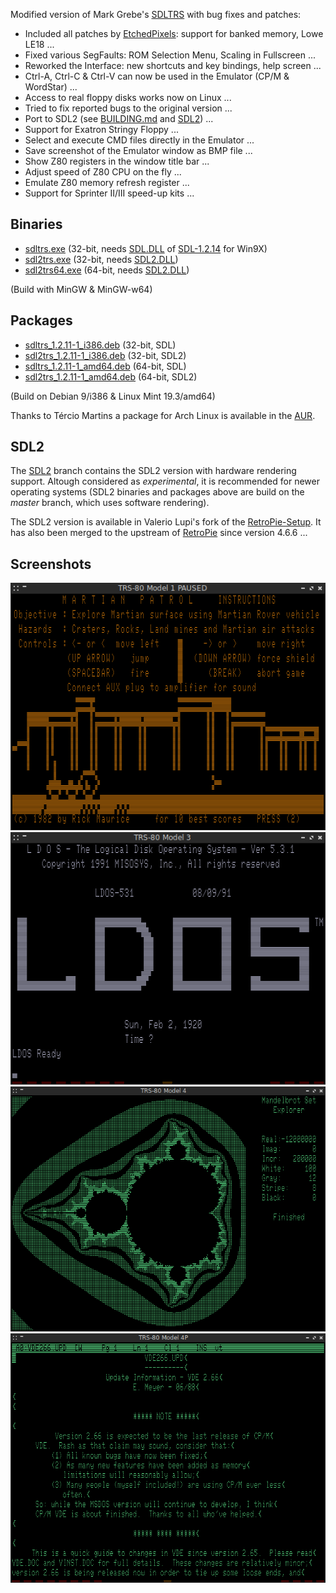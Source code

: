 Modified version of Mark Grebe's [SDLTRS] with bug fixes and patches:

  * Included all patches by [EtchedPixels]: support for banked memory, Lowe LE18 ...
  * Fixed various SegFaults: ROM Selection Menu, Scaling in Fullscreen ...
  * Reworked the Interface: new shortcuts and key bindings, help screen ...
  * Ctrl-A, Ctrl-C & Ctrl-V can now be used in the Emulator (CP/M & WordStar) ...
  * Access to real floppy disks works now on Linux ...
  * Tried to fix reported bugs to the original version ...
  * Port to SDL2 (see [BUILDING.md] and [SDL2]) ...
  * Support for Exatron Stringy Floppy ...
  * Select and execute CMD files directly in the Emulator ...
  * Save screenshot of the Emulator window as BMP file ...
  * Show Z80 registers in the window title bar ...
  * Adjust speed of Z80 CPU on the fly ...
  * Emulate Z80 memory refresh register ...
  * Support for Sprinter II/III speed-up kits ...

## Binaries

  * [sdltrs.exe]     (32-bit, needs [SDL.DLL] of [SDL-1.2.14] for Win9X)
  * [sdl2trs.exe]    (32-bit, needs [SDL2.DLL])
  * [sdl2trs64.exe]  (64-bit, needs [SDL2.DLL])

(Build with MinGW & MinGW-w64)

## Packages

  * [sdltrs_1.2.11-1_i386.deb]    (32-bit, SDL)
  * [sdl2trs_1.2.11-1_i386.deb]   (32-bit, SDL2)
  * [sdltrs_1.2.11-1_amd64.deb]   (64-bit, SDL)
  * [sdl2trs_1.2.11-1_amd64.deb]  (64-bit, SDL2)

(Build on Debian 9/i386 & Linux Mint 19.3/amd64)

Thanks to Tércio Martins a package for Arch Linux is available in the [AUR].

## SDL2

The [SDL2] branch contains the SDL2 version with hardware rendering support.
Altough considered as *experimental*, it is recommended for newer operating
systems (SDL2 binaries and packages above are build on the *master* branch,
which uses software rendering).

The SDL2 version is available in Valerio Lupi's fork of the [RetroPie-Setup].
It has also been merged to the upstream of [RetroPie] since version 4.6.6 ...

## Screenshots

![screenshot](screenshots/sdltrs01.png)
![screenshot](screenshots/sdltrs02.png)
![screenshot](screenshots/sdltrs03.png)
![screenshot](screenshots/sdltrs04.png)

[AUR]: https://aur.archlinux.org/packages/sdltrs
[BUILDING.md]: BUILDING.md
[EtchedPixels]: https://www.github.com/EtchedPixels/xtrs
[RetroPie]: https://github.com/RetroPie
[RetroPie-Setup]: https://github.com/valerino/RetroPie-Setup
[SDL2]: https://gitlab.com/jengun/sdltrs/-/tree/sdl2
[SDL.DLL]: https://www.libsdl.org/download-1.2.php
[SDL2.DLL]: https://www.libsdl.org/download-2.0.php
[SDL-1.2.14]: https://www.libsdl.org/release/SDL-1.2.14-win32.zip
[SDLTRS]: http://sdltrs.sourceforge.net
[sdltrs.exe]: bin/sdltrs.exe
[sdl2trs.exe]: bin/sdl2trs.exe
[sdl2trs64.exe]: bin/sdl2trs64.exe
[sdltrs_1.2.11-1_i386.deb]: bin/sdltrs_1.2.11-1_i386.deb
[sdl2trs_1.2.11-1_i386.deb]: bin/sdl2trs_1.2.11-1_i386.deb
[sdltrs_1.2.11-1_amd64.deb]: bin/sdltrs_1.2.11-1_amd64.deb
[sdl2trs_1.2.11-1_amd64.deb]: bin/sdl2trs_1.2.11-1_amd64.deb

